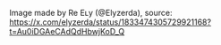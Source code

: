 Image made by Re Eʟy (@Elyzerda), source: https://x.com/elyzerda/status/1833474305729921168?t=Au0iDGAeCAdQdHbwjKoD_Q